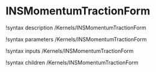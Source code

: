 # INSMomentumTractionForm

!syntax description /Kernels/INSMomentumTractionForm

!syntax parameters /Kernels/INSMomentumTractionForm

!syntax inputs /Kernels/INSMomentumTractionForm

!syntax children /Kernels/INSMomentumTractionForm
